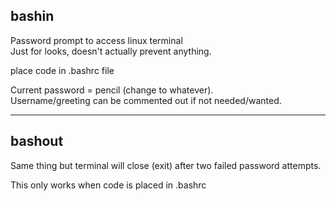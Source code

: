 ## bashin  

Password prompt to access linux terminal  
Just for looks, doesn't actually prevent anything.  

place code in .bashrc file    

Current password = pencil (change to whatever).  
Username/greeting can be commented out if not needed/wanted.  

-------------------------------------------------------------  
  
  
## bashout   
Same thing but terminal will close (exit) after two failed password attempts.  


This only works when code is placed in .bashrc  
